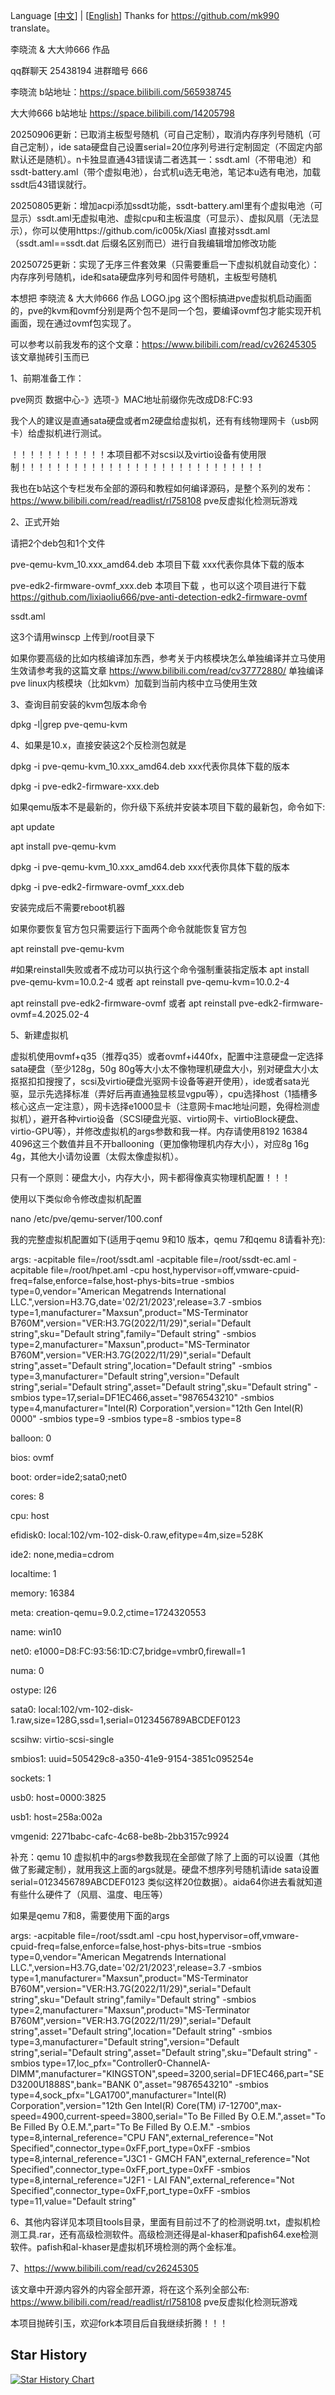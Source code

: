 Language [<a href="README.md">中文</a>] | [<a href="README.en.MD">English</a>] Thanks for https://github.com/mk990 translate。

李晓流 & 大大帅666 作品

qq群聊天 25438194 进群暗号 666

李晓流 b站地址：https://space.bilibili.com/565938745

大大帅666 b站地址 https://space.bilibili.com/14205798

20250906更新：已取消主板型号随机（可自己定制），取消内存序列号随机（可自己定制），ide sata硬盘自己设置serial=20位序列号进行定制固定（不固定内部默认还是随机）。n卡独显直通43错误请二者选其一：ssdt.aml（不带电池）和ssdt-battery.aml（带个虚拟电池），台式机u选无电池，笔记本u选有电池，加载ssdt后43错误就行。

20250805更新：增加acpi添加ssdt功能，ssdt-battery.aml里有个虚拟电池（可显示）ssdt.aml无虚拟电池、虚拟cpu和主板温度（可显示）、虚拟风扇（无法显示），你可以使用https://github.com/ic005k/Xiasl 直接对ssdt.aml（ssdt.aml==ssdt.dat 后缀名区别而已）进行自我编辑增加修改功能

20250725更新：实现了无序三件套效果（只需要重启一下虚拟机就自动变化）：内存序列号随机，ide和sata硬盘序列号和固件号随机，主板型号随机

本想把 李晓流 & 大大帅666 作品 LOGO.jpg 这个图标搞进pve虚拟机启动画面的，pve的kvm和ovmf分别是两个包不是同一个包，要编译ovmf包才能实现开机画面，现在通过ovmf包实现了。

可以参考以前我发布的这个文章：https://www.bilibili.com/read/cv26245305 该文章抛砖引玉而已

1、前期准备工作：

pve网页 数据中心-》选项-》MAC地址前缀你先改成D8:FC:93

我个人的建议是直通sata硬盘或者m2硬盘给虚拟机，还有有线物理网卡（usb网卡）给虚拟机进行测试。

！！！！！！！！！！！本项目都不对scsi以及virtio设备有使用限制！！！！！！！！！！！！！！！！！！！！！！！！！！！！

我也在b站这个专栏发布全部的源码和教程如何编译源码，是整个系列的发布： https://www.bilibili.com/read/readlist/rl758108 pve反虚拟化检测玩游戏

2、正式开始

请把2个deb包和1个文件

pve-qemu-kvm_10.xxx_amd64.deb  本项目下载  xxx代表你具体下载的版本

pve-edk2-firmware-ovmf_xxx.deb 本项目下载 ，也可以这个项目进行下载 https://github.com/lixiaoliu666/pve-anti-detection-edk2-firmware-ovmf

ssdt.aml

这3个请用winscp 上传到/root目录下

如果你要高级的比如内核编译加东西，参考关于内核模块怎么单独编译并立马使用生效请参考我的这篇文章 https://www.bilibili.com/read/cv37772880/ 单独编译pve linux内核模块（比如kvm）加载到当前内核中立马使用生效

3、查询目前安装的kvm包版本命令

dpkg -l|grep pve-qemu-kvm

4、如果是10.x，直接安装这2个反检测包就是

dpkg -i pve-qemu-kvm_10.xxx_amd64.deb  xxx代表你具体下载的版本

dpkg -i pve-edk2-firmware-xxx.deb


如果qemu版本不是最新的，你升级下系统并安装本项目下载的最新包，命令如下:

apt update

apt install pve-qemu-kvm

dpkg -i pve-qemu-kvm_10.xxx_amd64.deb xxx代表你具体下载的版本

dpkg -i pve-edk2-firmware-ovmf_xxx.deb


安装完成后不需要reboot机器


如果你要恢复官方包只需要运行下面两个命令就能恢复官方包

apt reinstall pve-qemu-kvm

#如果reinstall失败或者不成功可以执行这个命令强制重装指定版本  apt install pve-qemu-kvm=10.0.2-4 或者 apt reinstall pve-qemu-kvm=10.0.2-4

apt reinstall pve-edk2-firmware-ovmf 或者 apt reinstall pve-edk2-firmware-ovmf=4.2025.02-4

5、新建虚拟机

虚拟机使用ovmf+q35（推荐q35）或者ovmf+i440fx，配置中注意硬盘一定选择sata硬盘（至少128g，50g 80g等大小太不像物理机硬盘大小，别对硬盘大小太抠抠扣扣搜搜了，scsi及virtio硬盘光驱网卡设备等避开使用），ide或者sata光驱，显示先选择标准（弄好后再直通独显核显vgpu等），cpu选择host（1插槽多核心这点一定注意），网卡选择e1000显卡（注意网卡mac地址问题，免得检测虚拟机），避开各种virtio设备（SCSI硬盘光驱、virtio网卡、virtioBlock硬盘、virtio-GPU等），并修改虚拟机的args参数和我一样。内存请使用8192 16384 4096这三个数值并且不开ballooning（更加像物理机内存大小），对应8g 16g 4g，其他大小请勿设置（太假太像虚拟机）。

只有一个原则：硬盘大小，内存大小，网卡都得像真实物理机配置！！！

使用以下类似命令修改虚拟机配置

nano /etc/pve/qemu-server/100.conf

我的完整虚拟机配置如下(适用于qemu 9和10 版本，qemu 7和qemu 8请看补充):

args: -acpitable file=/root/ssdt.aml -acpitable file=/root/ssdt-ec.aml -acpitable file=/root/hpet.aml -cpu host,hypervisor=off,vmware-cpuid-freq=false,enforce=false,host-phys-bits=true -smbios type=0,vendor="American Megatrends International LLC.",version=H3.7G,date='02/21/2023',release=3.7 -smbios type=1,manufacturer="Maxsun",product="MS-Terminator B760M",version="VER:H3.7G(2022/11/29)",serial="Default string",sku="Default string",family="Default string" -smbios type=2,manufacturer="Maxsun",product="MS-Terminator B760M",version="VER:H3.7G(2022/11/29)",serial="Default string",asset="Default string",location="Default string" -smbios type=3,manufacturer="Default string",version="Default string",serial="Default string",asset="Default string",sku="Default string" -smbios type=17,serial=DF1EC466,asset="9876543210" -smbios type=4,manufacturer="Intel(R) Corporation",version="12th Gen Intel(R) 0000" -smbios type=9 -smbios type=8 -smbios type=8

balloon: 0

bios: ovmf

boot: order=ide2;sata0;net0

cores: 8

cpu: host

efidisk0: local:102/vm-102-disk-0.raw,efitype=4m,size=528K

ide2: none,media=cdrom

localtime: 1

memory: 16384

meta: creation-qemu=9.0.2,ctime=1724320553

name: win10

net0: e1000=D8:FC:93:56:1D:C7,bridge=vmbr0,firewall=1

numa: 0

ostype: l26

sata0: local:102/vm-102-disk-1.raw,size=128G,ssd=1,serial=0123456789ABCDEF0123

scsihw: virtio-scsi-single

smbios1: uuid=505429c8-a350-41e9-9154-3851c095254e

sockets: 1

usb0: host=0000:3825

usb1: host=258a:002a

vmgenid: 2271babc-cafc-4c68-be8b-2bb3157c9924

补充：qemu 10 虚拟机中的args参数我现在全部做了除了上面的可以设置（其他做了影藏定制），就用我这上面的args就是。硬盘不想序列号随机请ide sata设置serial=0123456789ABCDEF0123  类似这样20位数据）。aida64你进去看就知道有些什么硬件了（风扇、温度、电压等）

如果是qemu 7和8，需要使用下面的args

args: -acpitable file=/root/ssdt.aml -cpu host,hypervisor=off,vmware-cpuid-freq=false,enforce=false,host-phys-bits=true -smbios type=0,vendor="American Megatrends International LLC.",version=H3.7G,date='02/21/2023',release=3.7 -smbios type=1,manufacturer="Maxsun",product="MS-Terminator B760M",version="VER:H3.7G(2022/11/29)",serial="Default string",sku="Default string",family="Default string" -smbios type=2,manufacturer="Maxsun",product="MS-Terminator B760M",version="VER:H3.7G(2022/11/29)",serial="Default string",asset="Default string",location="Default string" -smbios type=3,manufacturer="Default string",version="Default string",serial="Default string",asset="Default string",sku="Default string" -smbios type=17,loc_pfx="Controller0-ChannelA-DIMM",manufacturer="KINGSTON",speed=3200,serial=DF1EC466,part="SED3200U1888S",bank="BANK 0",asset="9876543210" -smbios type=4,sock_pfx="LGA1700",manufacturer="Intel(R) Corporation",version="12th Gen Intel(R) Core(TM) i7-12700",max-speed=4900,current-speed=3800,serial="To Be Filled By O.E.M.",asset="To Be Filled By O.E.M.",part="To Be Filled By O.E.M." -smbios type=8,internal_reference="CPU FAN",external_reference="Not Specified",connector_type=0xFF,port_type=0xFF -smbios type=8,internal_reference="J3C1 - GMCH FAN",external_reference="Not Specified",connector_type=0xFF,port_type=0xFF -smbios type=8,internal_reference="J2F1 - LAI FAN",external_reference="Not Specified",connector_type=0xFF,port_type=0xFF -smbios type=11,value="Default string"

6、其他内容详见本项目tools目录，里面有目前过不了的检测说明.txt，虚拟机检测工具.rar，还有高级检测软件。高级检测还得是al-khaser和pafish64.exe检测软件。pafish和al-khaser是虚拟机环境检测的两个金标准。

7、https://www.bilibili.com/read/cv26245305 

该文章中开源内容外的内容全部开源，将在这个系列全部公布: 
https://www.bilibili.com/read/readlist/rl758108 pve反虚拟化检测玩游戏

本项目抛砖引玉，欢迎fork本项目后自我继续折腾！！！
## Star History

[![Star History Chart](https://api.star-history.com/svg?repos=lixiaoliu666/pve-anti-detection&type=Date)](https://www.star-history.com/#lixiaoliu666/pve-anti-detection&Date)












